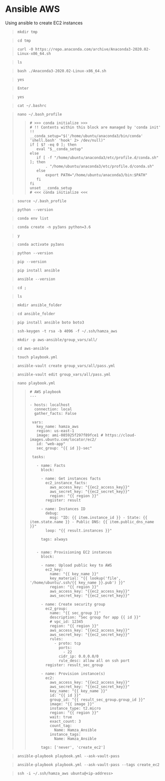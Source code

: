 # Ansible AWS
 Using ansible to create EC2 instances

>```
>mkdir tmp
>```

>```
>cd tmp
>```

>```
>curl -O https://repo.anaconda.com/archive/Anaconda3-2020.02-Linux-x86_64.sh
>```

>```
>ls
>```

>```
>bash ./Anaconda3-2020.02-Linux-x86_64.sh
>```

>```
>yes
>```

>```
>Enter
>```

>```
>yes
>```

>```
>cat ~/.bashrc
>```

>```
>nano ~/.bash_profile
>```
>
>>```
>># >>> conda initialize >>>
>># !! Contents within this block are managed by 'conda init' !!
>>__conda_setup="$('/home/ubuntu/anaconda3/bin/conda' 'shell.bash' 'hook' 2> /dev/null)"
>>if [ $? -eq 0 ]; then
>>    eval "$__conda_setup"
>>else
>>    if [ -f "/home/ubuntu/anaconda3/etc/profile.d/conda.sh" ]; then
>>        . "/home/ubuntu/anaconda3/etc/profile.d/conda.sh"
>>    else
>>        export PATH="/home/ubuntu/anaconda3/bin:$PATH"
>>    fi
>>fi
>>unset __conda_setup
>># <<< conda initialize <<<
>>```

>```
>source ~/.bash_profile
>```

>```
>python --version
>```

>```
>conda env list
>```

>```
>conda create -n py3ans python=3.6
>```

>```
>y
>```

>```
>conda activate py3ans
>```

>```
>python --version
>```

>```
>pip --version
>```

>```
>pip install ansible
>```

>```
>ansible --version
>```

>```
>cd ;
>```

>```
>ls
>```

>```
>mkdir ansible_folder
>```

>```
>cd ansible_folder
>```

>```
>pip install ansible boto boto3
>```

>```
>ssh-keygen -t rsa -b 4096 -f ~/.ssh/hamza_aws
>```

>```
>mkdir -p aws-ansible/group_vars/all/
>```

>```
>cd aws-ansible
>```

>```
>touch playbook.yml
>```

>```
>ansible-vault create group_vars/all/pass.yml
>```

>```
>ansible-vault edit group_vars/all/pass.yml
>```

>```
>nano playbook.yml
>```
>
>>```
>># AWS playbook
>>---
>>
>>- hosts: localhost
>>   connection: local
>>   gather_facts: False
>>
>>  vars:
>>    key_name: hamza_aws
>>    region: us-east-1
>>    image: ami-085925f297f89fce1 # https://cloud-images.ubuntu.com/locator/ec2/
>>    id: "web-app"
>>    sec_group: "{{ id }}-sec"
>>
>>  tasks:
>>
>>    - name: Facts
>>      block:
>>
>>      - name: Get instances facts
>>        ec2_instance_facts:
>>          aws_access_key: "{{ec2_access_key}}"
>>          aws_secret_key: "{{ec2_secret_key}}"
>>          region: "{{ region }}"
>>        register: result
>>
>>      - name: Instances ID
>>        debug:
>>          msg: "ID: {{ item.instance_id }} - State: {{ item.state.name }} - Public DNS: {{ item.public_dns_name }}"
>>        loop: "{{ result.instances }}"
>>
>>      tags: always
>>
>>
>>    - name: Provisioning EC2 instances
>>      block:
>>
>>      - name: Upload public key to AWS
>>        ec2_key:
>>          name: "{{ key_name }}"
>>          key_material: "{{ lookup('file', '/home/ubuntu/.ssh/{{ key_name }}.pub') }}"
>>          region: "{{ region }}"
>>          aws_access_key: "{{ec2_access_key}}"
>>          aws_secret_key: "{{ec2_secret_key}}"
>>
>>      - name: Create security group
>>        ec2_group:
>>          name: "{{ sec_group }}"
>>          description: "Sec group for app {{ id }}"
>>          # vpc_id: 12345
>>          region: "{{ region }}"
>>          aws_access_key: "{{ec2_access_key}}"
>>          aws_secret_key: "{{ec2_secret_key}}"
>>          rules:
>>            - proto: tcp
>>              ports:
>>                - 22
>>              cidr_ip: 0.0.0.0/0
>>              rule_desc: allow all on ssh port
>>        register: result_sec_group
>>
>>      - name: Provision instance(s)
>>        ec2:
>>          aws_access_key: "{{ec2_access_key}}"
>>          aws_secret_key: "{{ec2_secret_key}}"
>>          key_name: "{{ key_name }}"
>>          id: "{{ id }}"
>>          group_id: "{{ result_sec_group.group_id }}"
>>          image: "{{ image }}"
>>          instance_type: t2.micro
>>          region: "{{ region }}"
>>          wait: true
>>          exact_count: 3
>>          count_tag:
>>            Name: Hamza_Ansible
>>          instance_tags:
>>            Name: Hamza_Ansible
>>
>>      tags: ['never', 'create_ec2']
>>```

>```
>ansible-playbook playbook.yml --ask-vault-pass
>```

>```
>ansible-playbook playbook.yml --ask-vault-pass --tags create_ec2
>```

>```
>ssh -i ~/.ssh/hamza_aws ubuntu@<ip-address>
>```